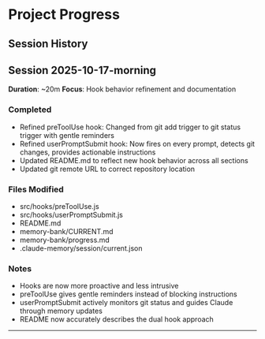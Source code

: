 # Project Progress

## Session History

## Session 2025-10-17-morning

**Duration**: ~20m
**Focus**: Hook behavior refinement and documentation

### Completed
- Refined preToolUse hook: Changed from git add trigger to git status trigger with gentle reminders
- Refined userPromptSubmit hook: Now fires on every prompt, detects git changes, provides actionable instructions
- Updated README.md to reflect new hook behavior across all sections
- Updated git remote URL to correct repository location

### Files Modified
- src/hooks/preToolUse.js
- src/hooks/userPromptSubmit.js
- README.md
- memory-bank/CURRENT.md
- memory-bank/progress.md
- .claude-memory/session/current.json

### Notes
- Hooks are now more proactive and less intrusive
- preToolUse gives gentle reminders instead of blocking instructions
- userPromptSubmit actively monitors git status and guides Claude through memory updates
- README now accurately describes the dual hook approach

---

<!-- Add session summaries below using this template:

## Session YYYY-MM-DD

**Duration**: Xh Ym
**Focus**: [What you worked on]

### Completed
- Feature/fix description

### Files Modified
- path/to/file.js
- path/to/other.ts

### Notes
- Important context for next session

---

-->
